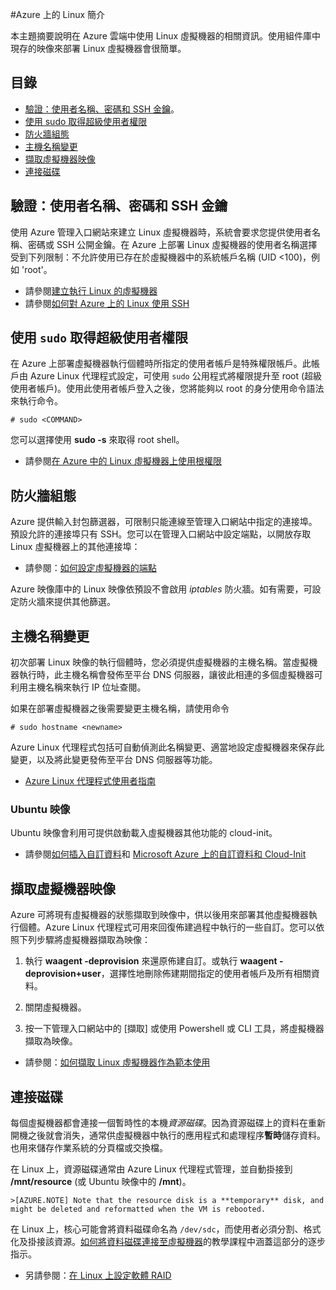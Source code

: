 <properties
	pageTitle="Azure 上的 Linux 簡介 - Azure 教學課程"
	description="了解如何使用 Azure 上的 Linux 虛擬機器"
	services="virtual-machines"
	documentationCenter="python"
	authors="szarkos"
	manager="timlt"
	editor=""/>

<tags
	ms.service="virtual-machines"
	ms.workload="infrastructure-services"
	ms.tgt_pltfrm="vm-linux"
	ms.devlang="na"
	ms.topic="article"
	ms.date="02/25/2015"
	ms.author="szark"/>





#Azure 上的 Linux 簡介

本主題摘要說明在 Azure 雲端中使用 Linux 虛擬機器的相關資訊。使用組件庫中現存的映像來部署 Linux 虛擬機器會很簡單。

## 目錄 ##

* [驗證：使用者名稱、密碼和 SSH 金鑰](#authentication)。
* [使用 sudo 取得超級使用者權限](#superuserprivileges)
* [防火牆組態](#firewallconfiguration)
* [主機名稱變更](#hostnamechanges)
* [擷取虛擬機器映像](#virtualmachine)
* [連接磁碟](#attachingdisks)

## <a id="authentication"></a>驗證：使用者名稱、密碼和 SSH 金鑰

使用 Azure 管理入口網站來建立 Linux 虛擬機器時，系統會要求您提供使用者名稱、密碼或 SSH 公開金鑰。在 Azure 上部署 Linux 虛擬機器的使用者名稱選擇受到下列限制：不允許使用已存在於虛擬機器中的系統帳戶名稱 (UID <100)，例如 'root'。


 - 請參閱[建立執行 Linux 的虛擬機器](virtual-machines-linux-tutorial.md)
 - 請參閱[如何對 Azure 上的 Linux 使用 SSH](linux-use-ssh-key.md)


## <a id="superuserprivileges"></a>使用 `sudo` 取得超級使用者權限

在 Azure 上部署虛擬機器執行個體時所指定的使用者帳戶是特殊權限帳戶。此帳戶由 Azure Linux 代理程式設定，可使用 `sudo` 公用程式將權限提升至 root (超級使用者帳戶)。使用此使用者帳戶登入之後，您將能夠以 root 的身分使用命令語法來執行命令。

	# sudo <COMMAND>

您可以選擇使用 **sudo -s** 來取得 root shell。

- 請參閱[在 Azure 中的 Linux 虛擬機器上使用根權限](virtual-machines-linux-use-root-privileges.md)


## <a id="firewallconfiguration"></a>防火牆組態

Azure 提供輸入封包篩選器，可限制只能連線至管理入口網站中指定的連接埠。預設允許的連接埠只有 SSH。您可以在管理入口網站中設定端點，以開放存取 Linux 虛擬機器上的其他連接埠：

 - 請參閱：[如何設定虛擬機器的端點](virtual-machines-set-up-endpoints.md)

Azure 映像庫中的 Linux 映像依預設不會啟用 *iptables* 防火牆。如有需要，可設定防火牆來提供其他篩選。


## <a id="hostnamechanges"></a>主機名稱變更

初次部署 Linux 映像的執行個體時，您必須提供虛擬機器的主機名稱。當虛擬機器執行時，此主機名稱會發佈至平台 DNS 伺服器，讓彼此相連的多個虛擬機器可利用主機名稱來執行 IP 位址查閱。

如果在部署虛擬機器之後需要變更主機名稱，請使用命令

	# sudo hostname <newname>

Azure Linux 代理程式包括可自動偵測此名稱變更、適當地設定虛擬機器來保存此變更，以及將此變更發佈至平台 DNS 伺服器等功能。

 - [Azure Linux 代理程式使用者指南](virtual-machines-linux-agent-user-guide.md)

### Ubuntu 映像
Ubuntu 映像會利用可提供啟動載入虛擬機器其他功能的 cloud-init。

 - 請參閱[如何插入自訂資料](virtual-machines-how-to-inject-custom-data.md)和 [ Microsoft Azure 上的自訂資料和 Cloud-Init](http://azure.microsoft.com/blog/2014/04/21/custom-data-and-cloud-init-on-windows-azure/)


## <a id="virtualmachine"></a>擷取虛擬機器映像

Azure 可將現有虛擬機器的狀態擷取到映像中，供以後用來部署其他虛擬機器執行個體。Azure Linux 代理程式可用來回復佈建過程中執行的一些自訂。您可以依照下列步驟將虛擬機器擷取為映像：

1. 執行 **waagent -deprovision** 來還原佈建自訂。或執行 **waagent -deprovision+user**，選擇性地刪除佈建期間指定的使用者帳戶及所有相關資料。

2. 關閉虛擬機器。

3. 按一下管理入口網站中的 [擷取] 或使用 Powershell 或 CLI 工具，將虛擬機器擷取為映像。

 - 請參閱：[如何擷取 Linux 虛擬機器作為範本使用](virtual-machines-linux-capture-image.md)


## <a id="attachingdisks"></a>連接磁碟

每個虛擬機器都會連接一個暫時性的本機*資源磁碟*。因為資源磁碟上的資料在重新開機之後就會消失，通常供虛擬機器中執行的應用程式和處理程序**暫時**儲存資料。也用來儲存作業系統的分頁檔或交換檔。

在 Linux 上，資源磁碟通常由 Azure Linux 代理程式管理，並自動掛接到 **/mnt/resource** (或 Ubuntu 映像中的 **/mnt**)。

	>[AZURE.NOTE] Note that the resource disk is a **temporary** disk, and might be deleted and reformatted when the VM is rebooted.

在 Linux 上，核心可能會將資料磁碟命名為 `/dev/sdc`，而使用者必須分割、格式化及掛接該資源。[如何將資料磁碟連接至虛擬機器](virtual-machines-linux-how-to-attach-disk.md)的教學課程中涵蓋這部分的逐步指示。

 - 另請參閱：[在 Linux 上設定軟體 RAID](virtual-machines-linux-configure-raid.md)

<!---HONumber=58-->
